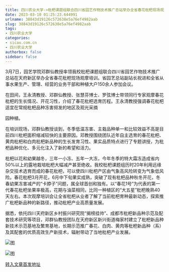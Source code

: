 ```yaml
---
title: 四川农业大学->枇杷课题组联合四川省园艺作物技术推广总站举办全省春花枇杷现场观摩培训 | sicau.com.cn
date: 2023-03-10 01:25:23.644991
urlname: 38843d19126c572638e5a76ef4982aab
slug: 38843d19126c572638e5a76ef4982aab
tags: 
- 四川农业大学
categories:
- sicau.com.cn
- 四川农业大学
authorbox: false
sidebar: false
---
```

3月7日，园艺学院邓群仙教授率领我校枇杷课题组联合四川省园艺作物技术推广总站在天府新区举办全省春花枇杷现场观摩培训。省园艺总站副站长祝进和全省从事水果生产、管理、经营的业务干部和种植大户150余人参加会议。  

在田间，王永清教授、邓群仙教授、张慧芬博士、罗弦博士带领同行专家观摩春花枇杷的生长情况、开花习性，介绍了春花枇杷选育历程。王永清教授强调春花枇杷适宜在常规枇杷品种冻害频发的地区及观光采摘
<!--more-->
园种植。

在培训现场，邓群仙教授谈到，冬季低温冻害、主栽品种单一和比较效益不高是目前四川枇杷面积缩减较快的主要原因。邓教授围绕团队近年自主选育的春花枇杷、黄肉枇杷和白肉枇杷新品种的生长发育习性、果实品质特点进行了专题讲授，为枇杷品种优化、多元化注入了新的希望和活力。

枇杷以花和幼果越冬，三年一小冻、五年一大冻，今年冬季的特大霜冻造成省内50%以上的露地栽培枇杷大幅减产甚至绝收。我校枇杷课题组历时20年利用远缘杂交技术选育而成的春花枇杷，可以使四川枇杷产区由气象高风险转变为气象低风险。春花枇杷3月开花，6月中下旬果实成熟，突破了现有枇杷品种秋冬开花，冬春幼果冻害减产的“卡脖子”问题，属全球首创和独有。以“春花1号”为代表的第一代春花枇杷坐果率极高，花期与油菜相同，比同一种植区的“大五星”枇杷晚熟40天左右。本次观摩培训会让全省枇杷从业者了解了当前枇杷育种最新动态，探索推广枇杷新品种的新路径，推动枇杷产业高质量发展。

据悉，依托四川天府新区乡村振兴研究院“揭榜挂帅”、成都市枇杷新品种示范及配套技术研究等项目，邓群仙教授团队在天府新区新兴街道梅家村建立了枇杷新品种新技术示范基地及繁育基地，长期示范推广春花、白肉、黄肉等枇杷新品种（系）及其配套的优质高效生产新技术，辐射带动了当地枇杷产业发展。

![图](https://news.sicau.edu.cn/__local/F/8E/99/985D2C1C9418EB7FD66C8F1267A_6A2DDCC3_1845A7.png)

![图](https://news.sicau.edu.cn/__local/7/20/CD/31D4A2FA8723E34705E2BD5A19F_D6A00C7B_1D43A4.png)

[转入文章首发地址](https://news.sicau.edu.cn/info/1078/71296.htm)